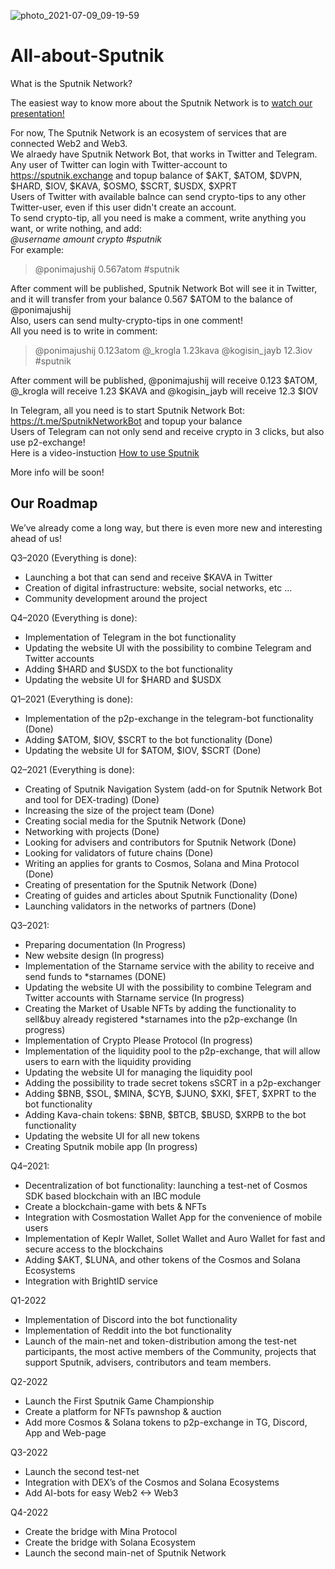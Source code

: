 ![photo_2021-07-09_09-19-59](https://user-images.githubusercontent.com/38581319/125039511-dd73c480-e096-11eb-8243-f955c4deca0c.jpg)

# All-about-Sputnik
What is the Sputnik Network? <br />

The easiest way to know more about the Sputnik Network is to [watch our presentation!](https://docs.google.com/presentation/d/1zA34xNr9tf0ofleswpQmyui6czRyZsaU_nHEYpQo41A/edit?usp=sharing) <br />

For now, The Sputnik Network is an ecosystem of services that are connected Web2 and Web3. <br />
We alraedy have Sputnik Network Bot, that works in Twitter and Telegram. <br />
Any user of Twitter can login with Twitter-account to https://sputnik.exchange and topup balance of $AKT, $ATOM, $DVPN, $HARD, $IOV, $KAVA, $OSMO, $SCRT, $USDX, $XPRT <br />
Users of Twitter with available balnce can send crypto-tips to any other Twitter-user, even if this user didn't create an account. <br />
To send crypto-tip, all you need is make a comment, write anything you want, or write nothing, and add: <br />
*@username amount crypto #sputnik*  <br />
For example: <br />
> @ponimajushij 0.567atom #sputnik

After comment will be published, Sputnik Network Bot will see it in Twitter, and it will transfer from your balance 0.567 $ATOM to the balance of @ponimajushij <br />
Also, users can send multy-crypto-tips in one comment! <br />
All you need is to write in comment: <br />

> @ponimajushij 0.123atom @_krogla 1.23kava @kogisin_jayb 12.3iov #sputnik

After comment will be published, @ponimajushij will receive 0.123 $ATOM, @_krogla will receive 1.23 $KAVA and @kogisin_jayb will receive 12.3 $IOV <br />

In Telegram, all you need is to start Sputnik Network Bot: https://t.me/SputnikNetworkBot and topup your balance <br />
Users of Telegram can not only send and receive crypto in 3 clicks, but also use p2-exchange! <br />
Here is a video-instuction [How to use Sputnik](https://youtu.be/NwiI6xXkMcw) <br />

More info will be soon! <br />
  
## Our Roadmap

We’ve already come a long way, but there is even more new and interesting ahead of us! <br />

Q3–2020 (Everything is done): <br />

- Launching a bot that can send and receive $KAVA in Twitter
- Creation of digital infrastructure: website, social networks, etc ...
- Community development around the project

Q4–2020 (Everything is done): <br />

- Implementation of Telegram in the bot functionality
- Updating the website UI with the possibility to combine Telegram and Twitter accounts
- Adding $HARD and $USDX to the bot functionality
- Updating the website UI for $HARD and $USDX

Q1–2021 (Everything is done): <br />

- Implementation of the p2p-exchange in the telegram-bot functionality (Done)
- Adding $ATOM, $IOV, $SCRT to the bot functionality (Done)
- Updating the website UI for $ATOM, $IOV, $SCRT (Done)

Q2–2021 (Everything is done): <br />

- Creating of Sputnik Navigation System (add-on for Sputnik Network Bot and tool for DEX-trading) (Done)
- Increasing the size of the project team (Done)
- Creating social media for the Sputnik Network (Done)
- Networking with projects (Done)
- Looking for advisers and contributors for Sputnik Network (Done)
- Looking for validators of future chains (Done)
- Writing an applies for grants to Cosmos, Solana and Mina Protocol (Done)
- Creating of presentation for the Sputnik Network (Done)
- Creating of guides and articles about Sputnik Functionality (Done)
- Launching validators in the networks of partners (Done)

Q3–2021: <br />

- Preparing documentation (In Progress)
- New website design (In progress)
- Implementation of the Starname service with the ability to receive and send funds to *starnames (DONE)
- Updating the website UI with the possibility to combine Telegram and Twitter accounts with Starname service (In progress)
- Creating the Market of Usable NFTs by adding the functionality to sell&buy already registered *starnames into the p2p-exchange (In progress)
- Implementation of Crypto Please Protocol (In progress)
- Implementation of the liquidity pool to the p2p-exchange, that will allow users to earn with the liquidity providing
- Updating the website UI for managing the liquidity pool
- Adding the possibility to trade secret tokens sSCRT in a p2p-exchanger 
- Adding $BNB, $SOL, $MINA, $CYB, $JUNO, $XKI, $FET, $XPRT to the bot functionality 
- Adding Kava-chain tokens: $BNB, $BTCB, $BUSD, $XRPB to the bot functionality
- Updating the website UI for all new tokens
- Creating Sputnik mobile app (In progress)

Q4–2021: <br />

- Decentralization of bot functionality: launching a test-net of Cosmos SDK based blockchain with an IBC module
- Create a blockchain-game with bets & NFTs
- Integration with Cosmostation Wallet App for the convenience of mobile users
- Implementation of Keplr Wallet, Sollet Wallet and Auro Wallet for fast and secure access to the blockchains
- Adding $AKT, $LUNA, and other tokens of the Cosmos and Solana Ecosystems
- Integration with BrightID service

Q1-2022 <br />

- Implementation of Discord into the bot functionality
- Implementation of Reddit into the bot functionality
- Launch of the main-net and token-distribution among the test-net participants, the most active members of the Community, projects that support Sputnik, advisers, contributors and team members.

Q2-2022 <br />

- Launch the First Sputnik Game Championship
- Create a platform for NFTs pawnshop & auction
- Add more Cosmos & Solana tokens to p2p-exchange in TG, Discord, App and Web-page

Q3-2022 <br />

- Launch the second test-net
- Integration with DEX’s of the Cosmos and Solana Ecosystems
- Add AI-bots for easy Web2 <-> Web3

Q4-2022 <br />

- Create the bridge with Mina Protocol
- Create the bridge with Solana Ecosystem
- Launch the second main-net of Sputnik Network
